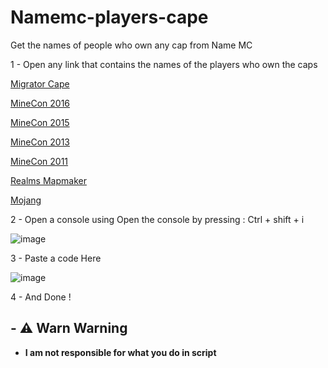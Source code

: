 # Namemc-players-cape
Get the names of people who own any cap from Name MC


1 - Open any link that contains the names of the players who own the caps 

[Migrator Cape](https://ar.namemc.com/cape/8a6cc02cc86e43f1) 

[MineCon 2016](https://ar.namemc.com/cape/1981aad373fa9754)

[MineCon 2015](https://ar.namemc.com/cape/72ee2cfcefbfc081)

[MineCon 2013](https://ar.namemc.com/cape/0e4cc75a5f8a886d)

[MineCon 2011](https://ar.namemc.com/cape/9349fa25c64ae935)

[Realms Mapmaker](https://ar.namemc.com/cape/11a3dcc4d826d0a1)

[Mojang](https://ar.namemc.com/cape/cb5dd34bee340182)

2 - Open a console using 
Open the console by pressing : Ctrl + shift + i

![image](https://user-images.githubusercontent.com/79132216/143767924-25a8622d-235c-4fd8-aaf5-0f536d50ff5c.png)

3 - Paste a code Here 

![image](https://user-images.githubusercontent.com/79132216/143767966-2714b2c2-71d0-4220-a5d8-9496684d4f61.png)

4 - And Done !
 
## - ⚠ Warn Warning

- **I am not responsible for what you do in script**

